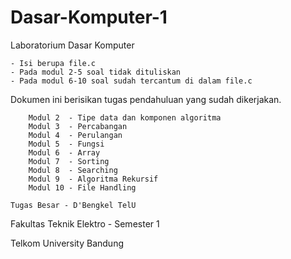 # Dasar-Komputer-1
Laboratorium Dasar Komputer

	- Isi berupa file.c
	- Pada modul 2-5 soal tidak dituliskan
	- Pada modul 6-10 soal sudah tercantum di dalam file.c

Dokumen ini berisikan tugas pendahuluan yang sudah dikerjakan.

        Modul 2  - Tipe data dan komponen algoritma
        Modul 3  - Percabangan
        Modul 4  - Perulangan
        Modul 5  - Fungsi
        Modul 6  - Array
        Modul 7  - Sorting
        Modul 8  - Searching
        Modul 9  - Algoritma Rekursif
        Modul 10 - File Handling 
	
 	Tugas Besar - D'Bengkel TelU
	
Fakultas Teknik Elektro - Semester 1 

Telkom University Bandung
